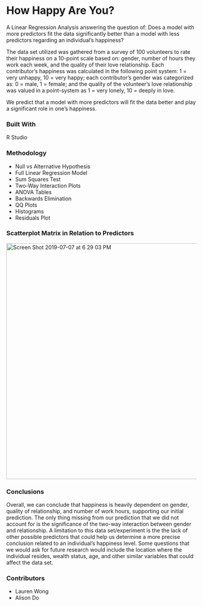 # How Happy Are You?

A Linear Regression Analysis answering the question of: Does a model with more predictors fit the data
significantly better than a model with less predictors regarding an individual’s happiness?

The data set utilized was gathered from a survey of 100 volunteers to rate their happiness on a 10-point scale based on: gender, number of hours they work each week, and the quality of their love relationship. Each contributor’s happiness was calculated in the following point system: 1 = very unhappy, 10 = very happy; each contributor’s gender was categorized as: 
0 = male, 1 = female; and the quality of the volunteer’s love relationship was valued in a point-system as 1 = very lonely, 10 = deeply in love. 

We predict that a model with more predictors will fit the data better and play a significant role in one’s happiness.

### Built With
R Studio 

### Methodology
* Null vs Alternative Hypothesis 
* Full Linear Regression Model
* Sum Squares Test
* Two-Way Interaction Plots
* ANOVA Tables
* Backwards Elimination
* QQ Plots
* Histograms
* Residuals Plot

### Scatterplot Matrix in Relation to Predictors
<img width="624" alt="Screen Shot 2019-07-07 at 6 29 03 PM" src="https://user-images.githubusercontent.com/30671201/60777071-35ad1000-a0e5-11e9-854a-47d2a6508e41.png">

### Conclusions
Overall, we can conclude that happiness is heavily dependent on gender, quality of relationship, and number of work hours, supporting our initial prediction. The only thing missing from our prediction that we did not account for is the significance of the two-way interaction between gender and relationship. A limitation to this data set/experiment is the the lack of other possible predictors that could help us determine a more precise conclusion related to an individual’s happiness level. Some questions that we would ask for future research would include the location where the individual resides, wealth status, age, and other similar variables that could affect the data set.

### Contributors
* Lauren Wong
* Alison Do

